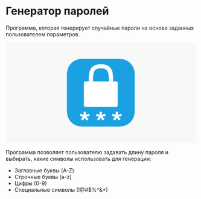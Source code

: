 # Генератор паролей

Программа, которая генерирует случайные пароли на основе заданных пользователем параметров. 

![1](img/print.png)

Программа позволяет пользователю задавать длину пароля и выбирать, какие символы использовать для генерации:

- Заглавные буквы (A-Z)
- Строчные буквы (a-z)
- Цифры (0-9)
- Специальные символы (!@#$%^&*)
